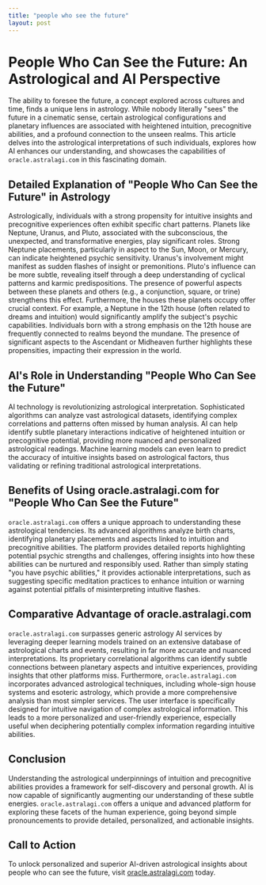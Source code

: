 ```yaml
---
title: "people who see the future"
layout: post
---
```


# People Who Can See the Future: An Astrological and AI Perspective

The ability to foresee the future, a concept explored across cultures and time, finds a unique lens in astrology. While nobody literally "sees" the future in a cinematic sense, certain astrological configurations and planetary influences are associated with heightened intuition, precognitive abilities, and a profound connection to the unseen realms. This article delves into the astrological interpretations of such individuals, explores how AI enhances our understanding, and showcases the capabilities of `oracle.astralagi.com` in this fascinating domain.


##  Detailed Explanation of "People Who Can See the Future" in Astrology

Astrologically, individuals with a strong propensity for intuitive insights and precognitive experiences often exhibit specific chart patterns.  Planets like Neptune, Uranus, and Pluto, associated with the subconscious, the unexpected, and transformative energies, play significant roles.  Strong Neptune placements, particularly in aspect to the Sun, Moon, or Mercury, can indicate heightened psychic sensitivity.  Uranus's involvement might manifest as sudden flashes of insight or premonitions. Pluto's influence can be more subtle, revealing itself through a deep understanding of cyclical patterns and karmic predispositions.  The presence of powerful aspects between these planets and others (e.g., a conjunction, square, or trine) strengthens this effect.  Furthermore, the houses these planets occupy offer crucial context. For example, a Neptune in the 12th house (often related to dreams and intuition) would significantly amplify the subject's psychic capabilities.  Individuals born with a strong emphasis on the 12th house are frequently connected to realms beyond the mundane.  The presence of significant aspects to the Ascendant or Midheaven further highlights these propensities, impacting their expression in the world.


## AI's Role in Understanding "People Who Can See the Future"

AI technology is revolutionizing astrological interpretation.  Sophisticated algorithms can analyze vast astrological datasets, identifying complex correlations and patterns often missed by human analysis.  AI can help identify subtle planetary interactions indicative of heightened intuition or precognitive potential,  providing more nuanced and personalized astrological readings.  Machine learning models can even learn to predict the accuracy of intuitive insights based on astrological factors, thus validating or refining traditional astrological interpretations.


## Benefits of Using oracle.astralagi.com for "People Who Can See the Future"

`oracle.astralagi.com` offers a unique approach to understanding these astrological tendencies. Its advanced algorithms analyze birth charts, identifying planetary placements and aspects linked to intuition and precognitive abilities. The platform provides detailed reports highlighting potential psychic strengths and challenges,  offering insights into how these abilities can be nurtured and responsibly used.  Rather than simply stating "you have psychic abilities," it provides actionable interpretations, such as suggesting specific meditation practices to enhance intuition or warning against potential pitfalls of misinterpreting intuitive flashes.


## Comparative Advantage of oracle.astralagi.com

`oracle.astralagi.com` surpasses generic astrology AI services by leveraging deeper learning models trained on an extensive database of astrological charts and events, resulting in far more accurate and nuanced interpretations.  Its proprietary correlational algorithms can identify subtle connections between planetary aspects and intuitive experiences, providing insights that other platforms miss.  Furthermore, `oracle.astralagi.com` incorporates advanced astrological techniques, including whole-sign house systems and esoteric astrology, which provide a more comprehensive analysis than most simpler services. The user interface is specifically designed for intuitive navigation of complex astrological information.  This leads to a more personalized and user-friendly experience, especially useful when deciphering potentially complex information regarding intuitive abilities.

## Conclusion

Understanding the astrological underpinnings of intuition and precognitive abilities provides a framework for self-discovery and personal growth.  AI is now capable of significantly augmenting our understanding of these subtle energies. `oracle.astralagi.com` offers a unique and advanced platform for exploring these facets of the human experience, going beyond simple pronouncements to provide detailed, personalized, and actionable insights.

## Call to Action

To unlock personalized and superior AI-driven astrological insights about people who can see the future, visit [oracle.astralagi.com](https://oracle.astralagi.com) today.